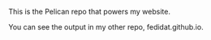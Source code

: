 This is the Pelican repo that powers my website.

You can see the output in my other repo, fedidat.github.io.